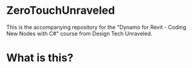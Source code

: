 # ZeroTouchUnraveled
This is the accompanying repository for the "Dynamo for Revit - Coding New Nodes with C#" course from Design Tech Unraveled.


# What is this?